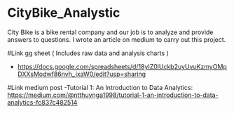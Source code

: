 # CityBike_Analystic
City Bike is a bike rental company and our job is to analyze and provide answers to questions. I wrote an article on medium to carry out this project.

#Link gg sheet ( Includes raw data and analysis charts )
- https://docs.google.com/spreadsheets/d/18yIZ0lUckb2uyUvuKzmyOMpDXXsModwf86nvh_jxaW0/edit?usp=sharing

#Link medium post
-Tutorial 1: An Introduction to Data Analytics: https://medium.com/@ntthuynga1998/tutorial-1-an-introduction-to-data-analytics-fc837c482514
